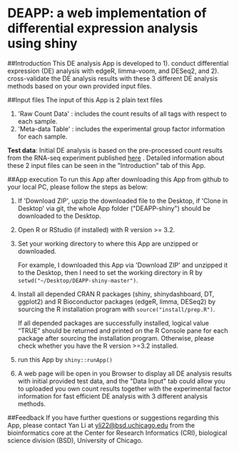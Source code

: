 # DEAPP: a web implementation of differential expression analysis using shiny

##Introduction
This DE analysis App is developed to 1). conduct differential expression (DE) analysis with edgeR, limma-voom, and DESeq2, and 2). cross-validate the DE analysis results with these 3 different DE analysis methods based on your own provided input files.

##Input files
The input of this App is 2 plain text files

1. 'Raw Count Data' : includes the count results of all tags with respect to each sample.  
2. 'Meta-data Table' : includes the experimental group factor information for each sample.

**Test data**: Initial DE analysis is based on the pre-processed count results from the RNA-seq experiment published [here](http://journals.plos.org/plosone/article?id=10.1371/journal.pone.0031229) . Detailed information about these 2 input files can be seen in the "Introduction" tab of this App.

##App execution
To run this App after downloading this App from github to your local PC, please follow the steps as below:

1. If 'Download ZIP', upzip the downloaded file to the Desktop, if 'Clone in Desktop' via git, the whole App folder ("DEAPP-shiny") should be downloaded to the Desktop. 

2. Open R or RStudio (if installed) with R version >= 3.2.

3. Set your working directory to where this App are unzipped or downloaded. 

   For example, I downloaded this App via 'Download ZIP' and unzipped it to the Desktop, then I need to set the working directory in R by `setwd("~/Desktop/DEAPP-shiny-master")`.
   
4. Install all depended CRAN R packages (shiny, shinydashboard, DT, ggplot2) and R Bioconductor packages (edgeR, limma, DESeq2) by sourcing the R installation program with `source("install/prep.R")`. 

    If all depended packages are successfully installed, logical value “TRUE” should be returned and printed on the R Console pane for each package after sourcing the installation program. Otherwise, please check whether you have the R version >=3.2 installed.
    
5. run this App by `shiny::runApp()`

6. A web page will be open in you Browser to display all DE analysis results with initial provided test data, and the "Data Input" tab could allow you to uploaded you own count results together with the experimental factor information for fast efficient DE analysis with 3 different analysis methods.

##Feedback
If you have further questions or suggestions regarding this App, please contact Yan Li at yli22@bsd.uchicago.edu from the bioinformatics core at the Center for Research Informatics (CRI), biological science division (BSD), University of Chicago.
